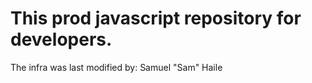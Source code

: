 # This prod javascript repository for  developers. 
The infra was last modified by: Samuel "Sam" Haile